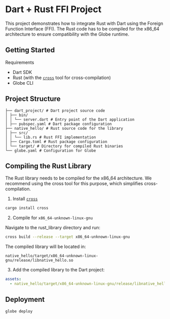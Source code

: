 # Dart + Rust FFI Project

This project demonstrates how to integrate Rust with Dart using the Foreign Function Interface (FFI). The Rust code has to be compiled for the x86_64 architecture to ensure compatibility with the Globe runtime.

## Getting Started

Requirements

- Dart SDK
- Rust (with the [`cross`](https://github.com/cross-rs/cross) tool for cross-compilation)
- Globe CLI

## Project Structure

```
├── dart_project/ # Dart project source code
│ ├── bin/
│ │ └── server.dart # Entry point of the Dart application
│ ├── pubspec.yaml # Dart package configuration
├── native_hello/ # Rust source code for the library
│ ├── src/
│ │ └── lib.rs # Rust FFI implementation
│ ├── Cargo.toml # Rust package configuration
│ └── target/ # Directory for compiled Rust binaries
└── globe.yaml # Configuration for Globe
```

## Compiling the Rust Library

The Rust library needs to be compiled for the x86_64 architecture. We recommend using the cross tool for this purpose, which simplifies cross-compilation.

1. Install [`cross`](https://github.com/cross-rs/cross)

```sh
cargo install cross
```

2. Compile for `x86_64-unknown-linux-gnu`

Navigate to the rust_library directory and run:

```sh
cross build --release --target x86_64-unknown-linux-gnu
```

The compiled library will be located in:

```
native_hello/target/x86_64-unknown-linux-gnu/release/libnative_hello.so
```

3. Add the compiled library to the Dart project:

```yaml
assets:
  - native_hello/target/x86_64-unknown-linux-gnu/release/libnative_hello.so:static/libnative_hello.so
```

## Deployment

```sh
globe deploy
```
